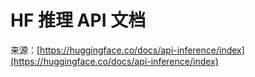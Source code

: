 # HF 推理 API 文档

来源：[https://huggingface.co/docs/api-inference/index](https://huggingface.co/docs/api-inference/index)
